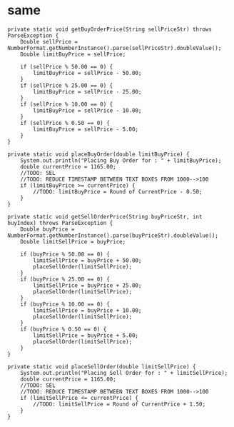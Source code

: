 # same
	private static void getBuyOrderPrice(String sellPriceStr) throws ParseException {
		Double sellPrice = NumberFormat.getNumberInstance().parse(sellPriceStr).doubleValue();
		Double limitBuyPrice = sellPrice;
		
		if (sellPrice % 50.00 == 0) {
			limitBuyPrice = sellPrice - 50.00;
		} 
		if (sellPrice % 25.00 == 0) {
			limitBuyPrice = sellPrice - 25.00;
		} 
		if (sellPrice % 10.00 == 0) {
			limitBuyPrice = sellPrice - 10.00;
		} 
		if (sellPrice % 0.50 == 0) {
			limitBuyPrice = sellPrice - 5.00;
		}
	}

	private static void placeBuyOrder(double limitBuyPrice) {
		System.out.println("Placing Buy Order for : " + limitBuyPrice);
		double currentPrice = 1165.00;
		//TODO: SEL
		//TODO: REDUCE TIMESTAMP BETWEEN TEXT BOXES FROM 1000-->100
		if (limitBuyPrice >= currentPrice) {
			//TODO: limitBuyPrice = Round of CurrentPrice - 0.50;
		}
	}

	private static void getSellOrderPrice(String buyPriceStr, int buyIndex) throws ParseException {
		Double buyPrice = NumberFormat.getNumberInstance().parse(buyPriceStr).doubleValue();
		Double limitSellPrice = buyPrice;
		
		if (buyPrice % 50.00 == 0) {
			limitSellPrice = buyPrice + 50.00;
			placeSellOrder(limitSellPrice);
		} 
		if (buyPrice % 25.00 == 0) {
			limitSellPrice = buyPrice + 25.00;
			placeSellOrder(limitSellPrice);
		} 
		if (buyPrice % 10.00 == 0) {
			limitSellPrice = buyPrice + 10.00;
			placeSellOrder(limitSellPrice);
		} 
		if (buyPrice % 0.50 == 0) {
			limitSellPrice = buyPrice + 5.00;
			placeSellOrder(limitSellPrice);
		}
	}
	
	private static void placeSellOrder(double limitSellPrice) {
		System.out.println("Placing Sell Order for : " + limitSellPrice);
		double currentPrice = 1165.00;
		//TODO: SEL
		//TODO: REDUCE TIMESTAMP BETWEEN TEXT BOXES FROM 1000-->100
		if (limitSellPrice <= currentPrice) {
			//TODO: limitSellPrice = Round of CurrentPrice + 1.50;
		}
	}

